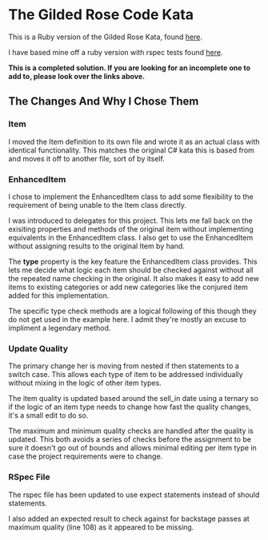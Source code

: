 # The Gilded Rose Code Kata

This is a Ruby version of the Gilded Rose Kata, found
[here](http://iamnotmyself.com/2011/02/13/refactor-this-the-gilded-rose-kata/).

I have based mine off a ruby version with rspec tests found [here](https://github.com/jimweirich/gilded_rose_kata).

**This is a completed solution. If you are looking for an incomplete one to add to, please look over the links above.**

## The Changes And Why I Chose Them
### Item
I moved the Item definition to its own file and wrote it as an actual class with identical functionality.
This matches the original C# kata this is based from and moves it off to another file, sort of by itself.

### EnhancedItem
I chose to implement the EnhancedItem class to add some flexibility to the requirement of being unable to the Item class directly.

I was introduced to delegates for this project.
This lets me fall back on the exisiting properties and methods of the original item without implementing equivalents in the EnhancedItem class.  I also get to use the EnhancedItem without assigning results to the original Item by hand.

The **type** property is the key feature the EnhancedItem class provides.
This lets me decide what logic each item should be checked against without all the repeated name checking in the original.
It also makes it easy to add new items to existing categories or add new categories like the conjured item added for this implementation.

The specific type check methods are a logical following of this though they do not get used in the example here.
I admit they're mostly an excuse to impliment a legendary method.

### Update Quality
The primary change her is moving from nested if then statements to a switch case.
This allows each type of item to be addressed individually without mixing in the logic of other item types.

The item quality is updated based around the sell_in date using a ternary so if the logic of an item type needs to change how fast the quality changes, it's a small edit to do so.

The maximum and minimum quality checks are handled after the quality is updated.
This both avoids a series of checks before the assignment to be sure it doesn't go out of bounds and allows minimal editing per item type in case the project requirements were to change.

### RSpec File
The rspec file has been updated to use expect statements instead of should statements.

I also added an expected result to check against for backstage passes at maximum quality (line 108) as it appeared to be missing.
